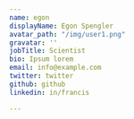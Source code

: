 ```yaml
---
name: egon
displayName: Egon Spengler
avatar_path: "/img/user1.png"
gravatar: ''
jobTitle: Scientist
bio: Ipsum lorem
email: info@example.com
twitter: twitter
github: github
linkedin: in/francis

---
```

